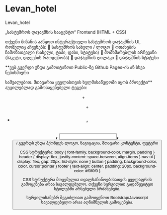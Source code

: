 # Levan_hotel
Levan_hotel


„სასტუმროს დაჯავშნის სააგენტო“ Frontend (HTML + CSS)

თქვენი მიზანია ააწყოთ ინტერაქტიული სასტუმროს დაჯავშნის UI, რომელიც აჩვენებს:
 სასტუმროს სახელი / ლოგო
 ოთახების ჩამონათვალი (სახელი, ტიპი, ფასი, სტატუსი)  მომხმარებლის არჩევანი (ბაკეტი, დღეების რაოდენობა)  დაჯავშნის ღილაკი
 დაჯავშნის სტატუსი


**ვებ გვერდი უნდა გამოიტანოთ Public-ზე Github Pages-ის ან სხვა ნებისმიერი

საშუალებით. მთავარია ყველასთვის ხელმისაწვდომი იყოს პროექტი** აუცილებლად გამოსაყენებელი ტეგები:
<header>
<nav> + <ul> + <li>
<section>
<h1>, <h2>
<p>
<form>, <input>, <button>
<id> / <class>
გვერდს უნდა ჰქონდეს ლოგო, ნავიგაცია, მთავარი კონტენტი, ფუტერი

CSS სტრუქტურა:
body { font-family, background-color, margin, padding }
header { display: flex, justify-content: space-between, align-items }
nav ul { display: flex, gap: 20px, list-style: none }
button { padding, background-color, color, cursor:pointer }
footer { text-align: center, padding: 20px, background-color: #f0f0f0 }

CSS სტრუქტურა მოცემულია თვალსაჩინოებისათვის ყველაფრის გამოყენება 
არაა სავალდებულო, თქვენი სურვილით გადაწყვიტეთ სტილებში არსებული 
ბრძანებები.

სურვილისამებრ შეგიძლიათ გამოიყენოთ Bootstrap/Javascript სავალდებულო 
არაა აღნიშნულის გამოყენება.

